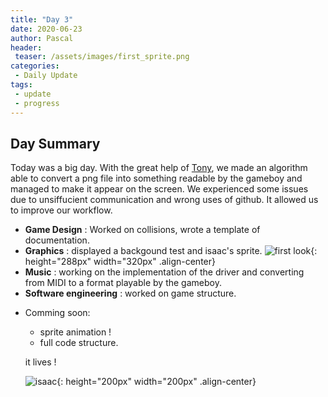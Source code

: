 ```yaml
---
title: "Day 3"
date: 2020-06-23
author: Pascal
header:
 teaser: /assets/images/first_sprite.png
categories: 
 - Daily Update
tags:
 - update
 - progress
---
```


## Day Summary

Today was a big day. With the great help of [Tony](https://github.com/ChatPion), we made an algorithm  able to convert a png file into something readable by the gameboy and managed to make it appear on the screen.
We experienced some issues due to unsiffucient communication and wrong uses of github. It allowed us to improve our workflow.

  - **Game Design** : 
  Worked on collisions, wrote a template of documentation.
  - **Graphics** : 
  displayed a backgound test and isaac's sprite.
  ![first look](../../assets/images/first_sprite.png){: height="288px" width="320px" .align-center}
  - **Music** :
  working on the implementation of the driver and converting from MIDI to a format playable by the gameboy.
  - **Software engineering** :
  worked on game structure.
  

* Comming soon:
  - sprite animation !
  - full code structure.
  
  it lives !
  
  
  ![isaac](../../assets/images/graphics1/isaac.gif){: height="200px" width="200px" .align-center}

